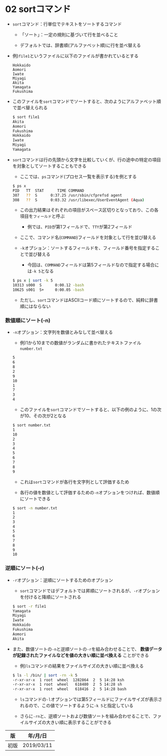 02 sortコマンド
==============

* `sort`コマンド：行単位でテキストをソートするコマンド

  * 「ソート」：一定の規則に基づいて行を並べること

  * デフォルトでは、辞書順(アルファベット順)に行を並べ替える

* 例)`file1`というファイルに以下のファイルが書かれているとする

  ```
  Hokkaido
  Aomori
  Iwate
  Miyagi
  Akita
  Yamagata
  Fukushima
  ```

* このファイルを`sort`コマンドでソートすると、次のようにアルファベット順で並べ替えられる

  ```bash
  $ sort file1
  Akita
  Aomori
  Fukushima
  Hokkaido
  Iwate
  Miyagi
  Yamagata

  ```

* `sort`コマンドは行の先頭から文字を比較していくが、行の途中の特定の項目を対象としてソートすることもできる

  * ここでは、`ps`コマンド(プロセス一覧を表示する)を例とする

  ```bash
  $ ps x
  PID   TT  STAT      TIME COMMAND
  307   ??  S      0:37.25 /usr/sbin/cfprefsd agent
  308   ??  S      0:03.32 /usr/libexec/UserEventAgent (Aqua)
  ```

  * この出力結果はそれぞれの項目がスペース区切りとなっており、この各項目を`フィールド`と呼ぶ

    * 例では、`PID`が第1フィールドで、`TTY`が第2フィールド

  * ここで、コマンド名(`COMMAND`)フィールドを対象として行を並び替える

  * `-k`オプション：ソートするフィールドを、フィールド番号を指定することで並び替える

    * 今回は、`COMMAND`フィールドは第5フィールドなので指定する場合には`-k 5`となる

  ```bash
  $ ps x | sort -k 5
  10313 s000  S      0:00.12 -bash
  10625 s001  S+     0:00.05 -bash
  ```

  * ただし、`sort`コマンドはASCIIコード順にソートするので、純粋に辞書順にはならない



### 数値順にソート(-n)

* `-n`オプション：文字列を数値とみなして並べ替える

  * 例)1から10までの数値がランダムに書かれたテキストファイル`number.txt`

  ```txt
  5
  6
  8
  2
  9
  10
  1
  7
  3
  4
  ```

  * このファイルを`sort`コマンドでソートすると、以下の例のように、1の次が10、その次が2となる

  ```bash
  $ sort number.txt
  1
  10
  2
  3
  4
  5
  6
  7
  8
  9
  ```

  * これは`sort`コマンドが各行を文字列として評価するため

  * 各行の値を数値として評価するための`-n`オプションをつければ、数値順にソートできる

  ```bash
  $ sort -n number.txt
  1
  2
  3
  4
  5
  6
  7
  8
  9
  10
  ```



### 逆順にソート(-r)

* `-r`オプション：逆順にソートするためのオプション

  * `sort`コマンドではデフォルトでは昇順にソートされるが、`-r`オプションを付けると降順にソートされる

  ```bash
  $ sort -r file1
  Yamagata
  Miyagi
  Iwate
  Hokkaido
  Fukushima
  Aomori
  Akita
  ```

* また、数値ソートの`-n`と逆順ソートの`-r`を組み合わせることで、 **数値データが記録されたファイルなどを値の大きい順に並べ換える** ことができる

  * 例)`ls`コマンドの結果をファイルサイズの大きい順に並べ換える

  ```bash
  $ ls -l /bin/ | sort -rn -k 5
  -r-xr-xr-x  1 root  wheel  1282864  2  5 14:28 ksh
  -r-xr-xr-x  1 root  wheel   618480  2  5 14:28 sh
  -r-xr-xr-x  1 root  wheel   618416  2  5 14:28 bash
  ```

  * `ls`コマンドの`-l`オプションでは第5フィールドにファイルサイズが表示されるので、この値でソートするように`-k 5`と指定している

  * さらに`-rn`と、逆順ソートおよび数値ソートを組み合わせることで、ファイルサイズの大きい順に表示することができる



| 版 |  年/月/日 |
|----|----------|
|初版|2019/03/11|
